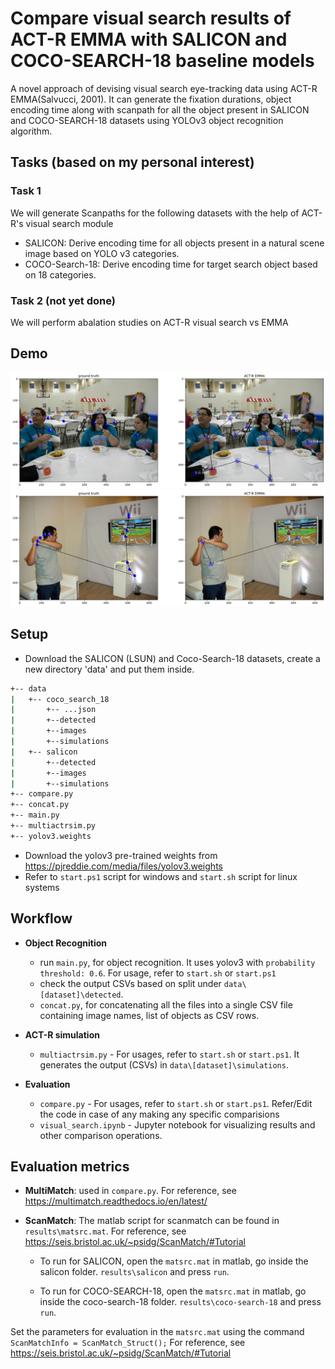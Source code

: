 # Compare visual search results of ACT-R EMMA with SALICON and COCO-SEARCH-18 baseline models

A novel approach of devising visual search eye-tracking data using ACT-R EMMA(Salvucci, 2001). It can generate the fixation durations, object encoding time along with scanpath for all the object present in SALICON and COCO-SEARCH-18 datasets using YOLOv3 object recognition algorithm.

## Tasks (based on my personal interest)

### Task 1

We will generate Scanpaths for the following datasets with the help of ACT-R's visual search module

- SALICON: Derive encoding time for all objects present in a natural scene image based on YOLO v3 categories.
- COCO-Search-18: Derive encoding time for target search object based on 18 categories.

### Task 2 (not yet done)

We will perform abalation studies on ACT-R visual search vs EMMA

## Demo

![Demo 1](results/salicon_actr_emma_1.png "Finding...")
![Demo 2](results/salicon_actr_emma.png "Finding...")

## Setup

- Download the SALICON (LSUN) and Coco-Search-18 datasets, create a new directory 'data' and put them inside.

```bash
+-- data
|   +-- coco_search_18
|       +-- ...json
|       +--detected
|       +--images
|       +--simulations
|   +-- salicon
|       +--detected
|       +--images
|       +--simulations
+-- compare.py
+-- concat.py
+-- main.py
+-- multiactrsim.py
+-- yolov3.weights
```

- Download the yolov3 pre-trained weights from <https://pjreddie.com/media/files/yolov3.weights>
- Refer to `start.ps1` script for windows and `start.sh` script for linux systems

## Workflow

- **Object Recognition**
  - run `main.py`, for object recognition. It uses yolov3 with `probability threshold: 0.6`. For usage, refer to `start.sh` or `start.ps1`
  - check the output CSVs based on split under `data\[dataset]\detected`.
  - `concat.py`, for concatenating all the files into a single CSV file containing image names, list of objects as CSV rows.
  
- **ACT-R simulation**
  
  - `multiactrsim.py` - For usages, refer to  `start.sh` or `start.ps1`. It generates the output (CSVs) in `data\[dataset]\simulations`.
  
- **Evaluation**
  - `compare.py` - For usages, refer to  `start.sh` or `start.ps1`. Refer/Edit the code in case of any making any specific comparisions
  - `visual_search.ipynb` - Jupyter notebook for visualizing results and other comparison operations.
  
## Evaluation metrics

- **MultiMatch**: used in `compare.py`. For reference, see <https://multimatch.readthedocs.io/en/latest/>

- **ScanMatch**: The matlab script for scanmatch can be found in `results\matsrc.mat`.  For reference, see <https://seis.bristol.ac.uk/~psidg/ScanMatch/#Tutorial>

  - To run for SALICON, open the `matsrc.mat` in matlab, go inside the salicon folder. `results\salicon` and press `run`.

  - To run for COCO-SEARCH-18, open the `matsrc.mat` in matlab, go inside the coco-search-18 folder. `results\coco-search-18` and press `run`.

Set the parameters for evaluation in the `matsrc.mat` using the command `ScanMatchInfo = ScanMatch_Struct();`
For reference, see <https://seis.bristol.ac.uk/~psidg/ScanMatch/#Tutorial>

